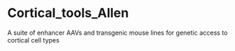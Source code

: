 # Cortical_tools_Allen
 A suite of enhancer AAVs and transgenic mouse lines for genetic access to cortical cell types
